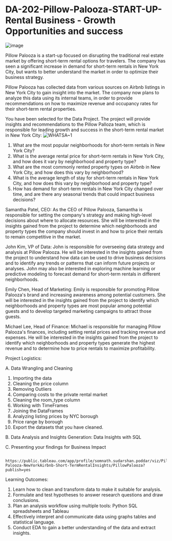 # DA-202-Pillow-Palooza-START-UP-Rental Business - Growth Opportunities and success
  
   ![image](https://github.com/SOMPODDA/DA-202-Pillow-Palooza-Project-VI/assets/70188796/96f128e9-7b35-4b0a-8507-a30c7a471c59)

Pillow Palooza is a start-up focused on disrupting the traditional real estate market by offering short-term rental options for travelers. The company has seen a significant increase in demand for short-term rentals in New York City, but wants to better understand the market in order to optimize their business strategy.
                                   
Pillow Palooza has collected data from various sources on Airbnb listings in New York City to gain insight into the market. The company now plans to analyze this data using its internal teams, in order to provide recommendations on how to maximize revenue and occupancy rates for their short-term rental properties.

You have been selected for the Data Project. The project will provide insights and recommendations to the Pillow Palloza team, which is responsible for leading growth and success in the short-term rental market in New York City:
                                     ![WHATSA~1](https://github.com/SOMPODDA/DA-202-Pillow-Palooza-Project-VI/assets/70188796/d253ff39-7582-4b6f-891b-a3cc4bd9722e)

1. What are the most popular neighborhoods for short-term rentals in New York City?
2. What is the average rental price for short-term rentals in New York City, and how does it vary by neighborhood and property type?
3. What are the most commonly rented property types on Airbnb in New York City, and how does this vary by neighborhood?
4. What is the average length of stay for short-term rentals in New York City, and how does this vary by neighborhood and property type?
5. How has demand for short-term rentals in New York City changed over time, and are there any seasonal trends that could impact business decisions? 

     

Samantha Patel, CEO: As the CEO of Pillow Palooza, Samantha is responsible for setting the company's strategy and making high-level decisions about where to allocate resources. She will be interested in the insights gained from the project to determine which neighborhoods and property types the company should invest in and how to price their rentals to remain competitive in the market.

John Kim, VP of Data: John is responsible for overseeing data strategy and analysis at Pillow Palooza. He will be interested in the insights gained from the project to understand how data can be used to drive business decisions and to identify any trends or patterns that can inform future projects or analyses. John may also be interested in exploring machine learning or predictive modeling to forecast demand for short-term rentals in different neighborhoods.

Emily Chen, Head of Marketing: Emily is responsible for promoting Pillow Palooza's brand and increasing awareness among potential customers. She will be interested in the insights gained from the project to identify which neighborhoods and property types are most popular among potential guests and to develop targeted marketing campaigns to attract those guests.

Michael Lee, Head of Finance: Michael is responsible for managing Pillow Palooza's finances, including setting rental prices and tracking revenue and expenses. He will be interested in the insights gained from the project to identify which neighborhoods and property types generate the highest revenue and to determine how to price rentals to maximize profitability.

Project Logistics:

A. Data Wrangling and Cleaning

   1. Importing the data
   2. Cleaning the price column
   3. Removing Outliers
   4. Comparing costs to the private rental market
   5. Cleaning the room_type column
   6. Working with TimeFrames
   7. Joining the DataFrames
   8. Analyzing listing prices by NYC borough
   9. Price range by borough
   10. Export the datasets that you have cleaned.
  
B. Data Analysis and Insights Generation: Data Insights with SQL

C. Presenting your findings for Business Impact

              https://public.tableau.com/app/profile/somnath.sudarshan.poddar/viz/Pillow-Palooza-NewYorkAirbnb-Short-TermRentalInsights/PillowPalooza?publish=yes

Learning Outcomes:

1. Learn how to clean and transform data to make it suitable for analysis.
2. Formulate and test hypotheses to answer research questions and draw conclusions.
3. Plan an analysis workflow using multiple tools: Python SQL spreadsheets and Tableau
4. Effectively interpret and communicate data using graphs tables and statistical language.
5. Conduct EDA to gain a better understanding of the data and extract insights.
